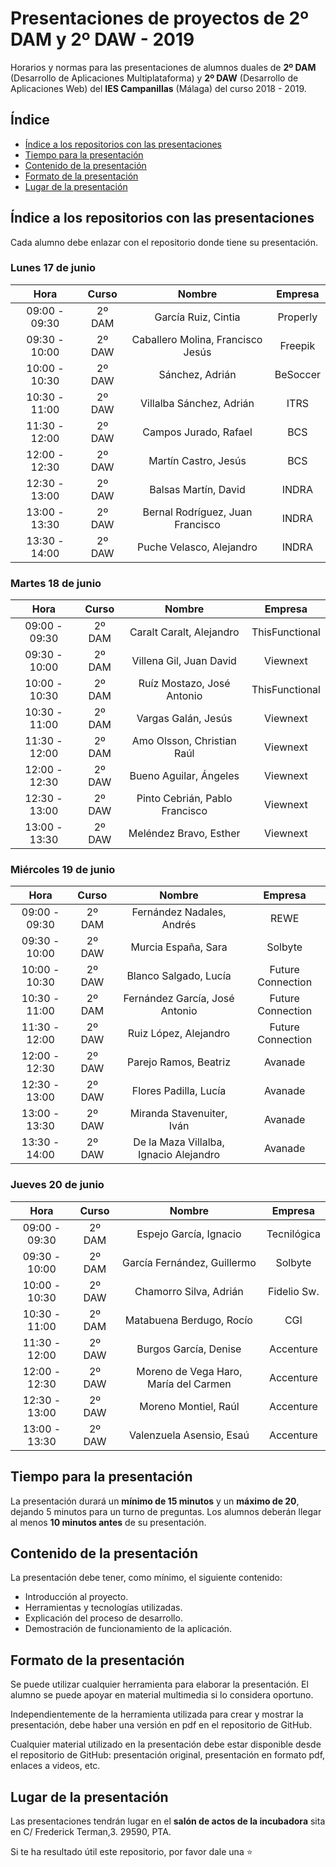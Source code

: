 # Presentaciones de proyectos de 2º DAM y 2º DAW - 2019
Horarios y normas para las presentaciones de alumnos duales de **2º DAM** (Desarrollo de Aplicaciones Multiplataforma) y **2º DAW** (Desarrollo de Aplicaciones Web) del **IES Campanillas** (Málaga) del curso 2018 - 2019.

## Índice

* [Índice a los repositorios con las presentaciones](#índice-a-los-repositorios-con-las-presentaciones)
* [Tiempo para la presentación](#tiempo-para-la-presentación)
* [Contenido de la presentación](#contenido-de-la-presentación)
* [Formato de la presentación](#formato-de-la-presentación)
* [Lugar de la presentación](#lugar-de-la-presentación)

## Índice a los repositorios con las presentaciones

Cada alumno debe enlazar con el repositorio donde tiene su presentación.

### Lunes 17 de junio

|      Hora     |  Curso |               Nombre                   |  Empresa          |
|:-------------:|:------:|:--------------------------------------:|:-----------------:|
| 09:00 - 09:30 | 2º DAM | García Ruiz, Cintia                    | Properly          |
| 09:30 - 10:00 | 2º DAW | Caballero Molina, Francisco Jesús      | Freepik           |
| 10:00 - 10:30 | 2º DAW | Sánchez, Adrián                        | BeSoccer          |
| 10:30 - 11:00 | 2º DAW | Villalba Sánchez, Adrián               | ITRS              |
| 11:30 - 12:00 | 2º DAW | Campos Jurado, Rafael                  | BCS               |
| 12:00 - 12:30 | 2º DAW | Martín Castro, Jesús                   | BCS               |
| 12:30 - 13:00 | 2º DAW | Balsas Martín, David                   | INDRA             |
| 13:00 - 13:30 | 2º DAW | Bernal Rodríguez, Juan Francisco       | INDRA             |
| 13:30 - 14:00	| 2º DAW | Puche Velasco, Alejandro	              | INDRA             |

### Martes 18 de junio

|      Hora     |  Curso |             Nombre                     |     Empresa       |
|:-------------:|:------:|:--------------------------------------:|:-----------------:|
| 09:00 - 09:30 | 2º DAM | Caralt Caralt, Alejandro               | ThisFunctional    |
| 09:30 - 10:00 | 2º DAM | Villena Gil, Juan David                | Viewnext          |
| 10:00 - 10:30 | 2º DAM | Ruíz Mostazo, José Antonio             | ThisFunctional    |
| 10:30 - 11:00 | 2º DAM | Vargas Galán, Jesús                    | Viewnext          |
| 11:30 - 12:00 | 2º DAM | Amo Olsson, Christian Raúl             | Viewnext          |
| 12:00 - 12:30 | 2º DAW | Bueno Aguilar, Ángeles                 | Viewnext          |
| 12:30 - 13:00 | 2º DAW | Pinto Cebrián, Pablo Francisco         | Viewnext          |
| 13:00 - 13:30 | 2º DAW | Meléndez Bravo, Esther                 | Viewnext          |

### Miércoles 19 de junio

|      Hora     |  Curso |                 Nombre                 |      Empresa      |
|:-------------:|:------:|:--------------------------------------:|:-----------------:|
| 09:00 - 09:30 | 2º DAM | Fernández Nadales, Andrés              | REWE              |
| 09:30 - 10:00 | 2º DAW | Murcia España, Sara                    | Solbyte           |
| 10:00 - 10:30 | 2º DAW | Blanco Salgado, Lucía                  | Future Connection |
| 10:30 - 11:00 | 2º DAM | Fernández García, José Antonio         | Future Connection |
| 11:30 - 12:00 | 2º DAW | Ruiz López, Alejandro                  | Future Connection |
| 12:00 - 12:30 | 2º DAW | Parejo Ramos, Beatriz                  | Avanade           |
| 12:30 - 13:00 | 2º DAW | Flores Padilla, Lucía                  | Avanade           |
| 13:00 - 13:30 | 2º DAW | Miranda Stavenuiter, Iván              | Avanade           |
| 13:30 - 14:00 | 2º DAW | De la Maza Villalba, Ignacio Alejandro | Avanade           |

### Jueves 20 de junio

| Hora          | Curso  | Nombre                                 | Empresa           |
|:-------------:|:------:|:--------------------------------------:|:-----------------:|
| 09:00 - 09:30 | 2º DAM | Espejo García, Ignacio                 | Tecnilógica       |
| 09:30 - 10:00 | 2º DAM | García Fernández, Guillermo            | Solbyte           |
| 10:00 - 10:30 | 2º DAW | Chamorro Silva, Adrián                 | Fidelio Sw.       |
| 10:30 - 11:00 | 2º DAM | Matabuena Berdugo, Rocío               | CGI               |
| 11:30 - 12:00 | 2º DAW | Burgos García, Denise                  | Accenture         |
| 12:00 - 12:30 | 2º DAW | Moreno de Vega Haro, María del Carmen  | Accenture         |
| 12:30 - 13:00 | 2º DAW | Moreno Montiel, Raúl                   | Accenture         |
| 13:00 - 13:30 | 2º DAW | Valenzuela Asensio, Esaú               | Accenture         |


## Tiempo para la presentación

La presentación durará un **mínimo de 15 minutos** y un **máximo de 20**, dejando 5 minutos para un turno de preguntas. Los alumnos deberán llegar al menos **10 minutos antes** de su presentación.

## Contenido de la presentación

La presentación debe tener, como mínimo, el siguiente contenido:

* Introducción al proyecto.
* Herramientas y tecnologías utilizadas.
* Explicación del proceso de desarrollo.
* Demostración de funcionamiento de la aplicación.

## Formato de la presentación

Se puede utilizar cualquier herramienta para elaborar la presentación. El alumno se puede apoyar en material multimedia si lo considera oportuno.

Independientemente de la herramienta utilizada para crear y mostrar la presentación, debe haber una versión en pdf en el repositorio de GitHub.

Cualquier material utilizado en la presentación debe estar disponible desde el repositorio de GitHub: presentación original, presentación en formato pdf, enlaces a videos, etc.

## Lugar de la presentación

Las presentaciones tendrán lugar en el **salón de actos de la incubadora** sita en C/ Frederick Terman,3. 29590, PTA.

Si te ha resultado útil este repositorio, por favor dale una :star:
